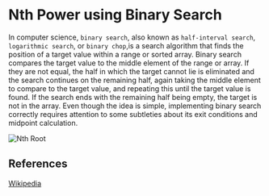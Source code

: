 # Nth Power using Binary Search

In computer science, `binary search`, also known as `half-interval search`, `logarithmic search`, or `binary chop`,is a search algorithm that finds the position of a target value within a range or sorted array. Binary search compares the target value to the middle element of the range or array. If they are not equal, the half in which the target cannot lie is eliminated and the search continues on the remaining half, again taking the middle element to compare to the target value, and repeating this until the target value is found. If the search ends with the remaining half being empty, the target is not in the array. Even though the idea is simple, implementing binary search correctly requires attention to some subtleties about its exit conditions and midpoint calculation.

![Nth Root](https://upload.wikimedia.org/wikipedia/commons/8/83/Binary_Search_Depiction.svg)

## References
[Wikipedia](https://en.wikipedia.org/wiki/Binary_search_algorithm)